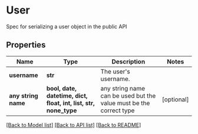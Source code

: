# User

Spec for serializing a user object in the public API

## Properties
Name | Type | Description | Notes
------------ | ------------- | ------------- | -------------
**username** | **str** | The user&#39;s username. | 
**any string name** | **bool, date, datetime, dict, float, int, list, str, none_type** | any string name can be used but the value must be the correct type | [optional]

[[Back to Model list]](../README.md#documentation-for-models) [[Back to API list]](../README.md#documentation-for-api-endpoints) [[Back to README]](../README.md)



